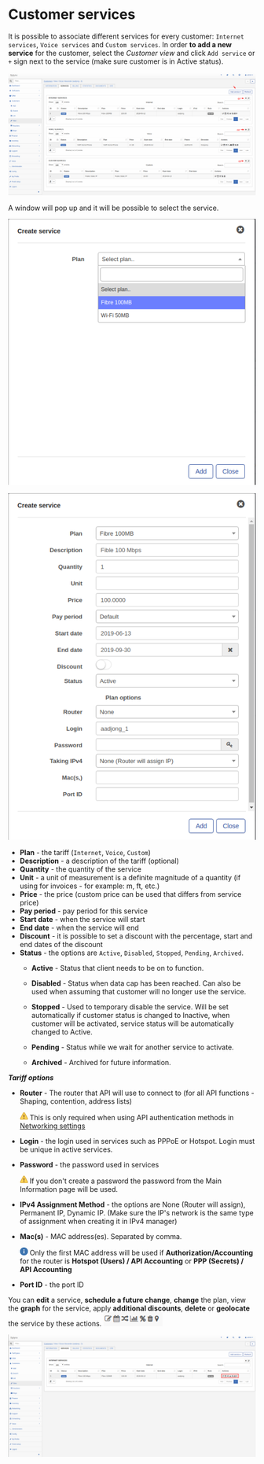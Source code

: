 Customer services
==========

It is possible to associate different services for every customer: `Internet services`, `Voice services` and `Custom services`.
In order **to add a new service** for the customer, select the *Customer view* and click `Add service` or `+` sign next to the service (make sure customer is in Active status).

![Service table](service_table.png)


A window will pop up and it will be possible to select the service.

![Create service 1](create_service.png)

![Create service 2](create_service2.png)


* **Plan** - the tariff (`Internet`, `Voice`, `Custom`)
* **Description** - a description of the tariff (optional)
* **Quantity** - the quantity of the service
* **Unit** - a unit of measurement is a definite magnitude of a quantity (if using for invoices - for example: m, ft, etc.)
* **Price** - the price (custom price can be used that differs from service price)
* **Pay period** - pay period for this service
* **Start date** - when the service will start
* **End date** - when the service will end
* **Discount** - it is possible to set a discount with the percentage, start and end dates of the discount
* **Status** - the options are `Active`, `Disabled`, `Stopped`, `Pending`, `Archived`.
  * **Active** - Status that client needs to be on to function.
  * **Disabled** - Status when data cap has been reached. Can also be used when assuming that customer will no longer use the service.
  * **Stopped** - Used to temporary disable the service. Will be set automatically if customer status is changed to Inactive, when customer will be activated, service status will be automatically changed to Active.

  * **Pending** - Status while we wait for another service to activate.
  * **Archived** - Archived for future information.


***Tariff options***
* **Router** - The router that API will use to connect to (for all API functions - Shaping, contention, address lists)

  <icon class="image-icon">![Warning](warning.png)</icon> This is only required when using API authentication methods in [Networking settings](networking\routers_settings\routers_settings.md)


* **Login** - the login used in services such as PPPoE or Hotspot. Login must be unique in active services.

* **Password** - the password used in services

  <icon class="image-icon">![Warning](warning.png)</icon> If you don't create a password the password from the Main Information page will be used.

* **IPv4 Assignment Method** - the options are None (Router will assign), Permanent IP, Dynamic IP. (Make sure the IP's network is the same type of assignment when creating it in IPv4 manager)

* **Mac(s)** - MAC address(es). Separated by comma.

  <icon class="image-icon">![Information](information.png)</icon> Only the first MAC address will be used if **Authorization/Accounting** for the router is **Hotspot (Users) / API Accounting** or **PPP (Secrets) / API Accounting**

* **Port ID** - the port ID


You can **edit** a service, **schedule a future change**, **change** the plan, view the **graph** for the service, apply **additional discounts**, **delete** or **geolocate** the service by these actions. <icon class="image-icon">![Services actions](services_actions.png)</icon>

![Actions table](actions_table.png)
